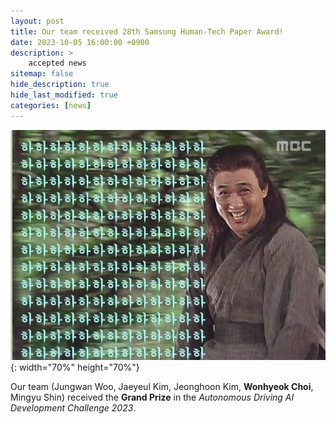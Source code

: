 ```yaml
---
layout: post
title: Our team received 28th Samsung Human-Tech Paper Award!
date: 2023-10-05 16:00:00 +0900
description: >
    accepted news
sitemap: false
hide_description: true
hide_last_modified: true
categories: [news]
---
```


![good](/assets/img/good.jpeg){: width="70%" height="70%"}

Our team (Jungwan Woo, Jaeyeul Kim, Jeonghoon Kim, __Wonhyeok Choi__, Mingyu Shin) received the __Grand Prize__ in the _Autonomous Driving AI Development Challenge 2023_.
